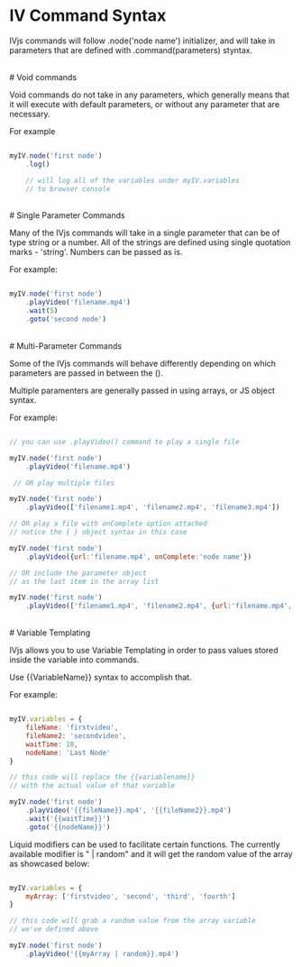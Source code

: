 # IV Command Syntax

IVjs commands will follow .node('node name') initializer, and will take in parameters that are defined with .command(parameters) styntax.


<br/>
# Void commands

Void commands do not take in any parameters, which generally means that it will execute with default parameters, or without any parameter that are necessary.



For example

```javascript

myIV.node('first node')
    .log()

    // will log all of the variables under myIV.variables
    // to browser console

```


<br/>
# Single Parameter Commands

Many of the IVjs commands will take in a single parameter that can be of type string or a number.  All of the strings are defined using single quotation marks - 'string'.  Numbers can be passed as is.

For example:

```javascript

myIV.node('first node')
    .playVideo('filename.mp4')
    .wait(5)
    .goto('second node')


```

<br/>
# Multi-Parameter Commands

Some of the IVjs commands will behave differently depending on which parameters are passed in between the ().

Multiple paramenters are generally passed in using arrays, or JS object syntax.

For example:

```javascript

// you can use .playVideo() command to play a single file

myIV.node('first node')
    .playVideo('filename.mp4')

 // OR play multiple files

myIV.node('first node')
    .playVideo(['filename1.mp4', 'filename2.mp4', 'filename3.mp4'])

// OR play a file with onComplete option attached
// notice the { } object syntax in this case

myIV.node('first node')
    .playVideo({url:'filename.mp4', onComplete:'node name'})

// OR include the parameter object
// as the last item in the array list

myIV.node('first node')
    .playVideo(['filename1.mp4', 'filename2.mp4', {url:'filename.mp4', onComplete:'node name'}])

```

<br/>
# Variable Templating

IVjs allows you to use Variable Templating in order to pass values stored inside the variable into commands.

Use {{VariableName}} syntax to accomplish that.

For example:

```javascript

myIV.variables = {
    fileName: 'firstvideo',
    fileName2: 'secondvideo',
    waitTime: 10,
    nodeName: 'Last Node'
}

// this code will replace the {{variablename}}
// with the actual value of that variable

myIV.node('first node')
    .playVideo('{{fileName}}.mp4', '{{fileName2}}.mp4')
    .wait('{{waitTime}}')
    .goto('{{nodeName}}')

```

Liquid modifiers can be used to facilitate certain functions.  The currently available modifier is " | random" and it will get the random value of the array as showcased below:

```javascript

myIV.variables = {
    myArray: ['firstvideo', 'second', 'third', 'fourth']
}

// this code will grab a random value from the array variable
// we've defined above

myIV.node('first node')
    .playVideo('{{myArray | random}}.mp4')

```

